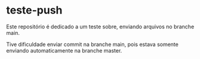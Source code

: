 # teste-push
Este repositório é dedicado a um teste sobre, enviando arquivos no branche main.

Tive dificuldade enviar commit na branche main, pois estava somente enviando automaticamente na branche master.
